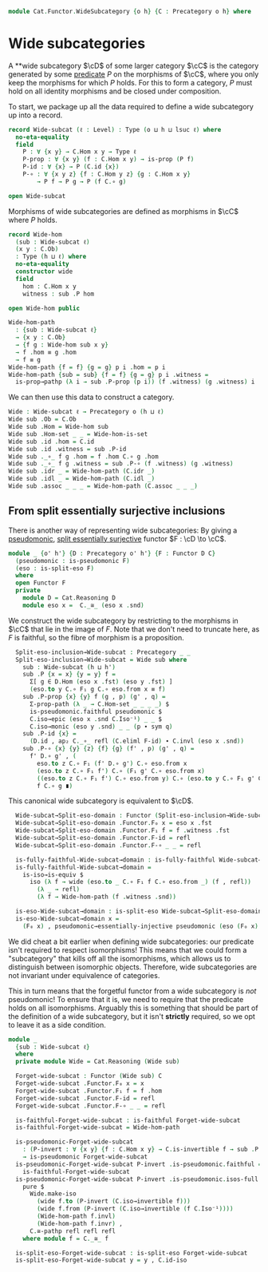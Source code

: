 <!--
```agda
open import Cat.Functor.Base
open import Cat.Univalent
open import Cat.Prelude

import Cat.Reasoning
```
-->

```agda
module Cat.Functor.WideSubcategory {o h} {C : Precategory o h} where
```

<!--
```agda
private module C = Cat.Reasoning C
open Precategory
private variable
  ℓ : Level
```
-->

# Wide subcategories

A **wide subcategory $\cD$ of some larger category $\cC$ is the category
generated by some [predicate] $P$ on the morphisms of $\cC$, where you
only keep the morphisms for which $P$ holds. For this to form a category,
$P$ must hold on all identity morphisms and be closed under composition.

[predicate]: 1Lab.HLevel.html#is-prop

To start, we package up all the data required to define a wide subcategory
up into a record.

```agda
record Wide-subcat (ℓ : Level) : Type (o ⊔ h ⊔ lsuc ℓ) where
  no-eta-equality
  field
    P : ∀ {x y} → C.Hom x y → Type ℓ
    P-prop : ∀ {x y} (f : C.Hom x y) → is-prop (P f)
    P-id : ∀ {x} → P (C.id {x})
    P-∘ : ∀ {x y z} {f : C.Hom y z} {g : C.Hom x y}
        → P f → P g → P (f C.∘ g)

open Wide-subcat
```

Morphisms of wide subcategories are defined as morphisms in $\cC$ where
$P$ holds.

```agda
record Wide-hom
  (sub : Wide-subcat ℓ)
  (x y : C.Ob)
  : Type (h ⊔ ℓ) where
  no-eta-equality
  constructor wide
  field
    hom : C.Hom x y
    witness : sub .P hom

open Wide-hom public

Wide-hom-path
  : {sub : Wide-subcat ℓ}
  → {x y : C.Ob}
  → {f g : Wide-hom sub x y}
  → f .hom ≡ g .hom
  → f ≡ g
Wide-hom-path {f = f} {g = g} p i .hom = p i
Wide-hom-path {sub = sub} {f = f} {g = g} p i .witness =
  is-prop→pathp (λ i → sub .P-prop (p i)) (f .witness) (g .witness) i
```

<!--
```agda
Wide-hom-is-set
  : {sub : Wide-subcat ℓ}
  → {x y : C.Ob}
  → is-set (Wide-hom sub x y)
Wide-hom-is-set {sub = sub} = Iso→is-hlevel 2 eqv $
  Σ-is-hlevel 2 (C.Hom-set _ _) λ f → is-hlevel-suc 1 (sub .P-prop f)
  where unquoteDecl eqv = declare-record-iso eqv (quote Wide-hom) 
```
-->

We can then use this data to construct a category.

```agda
Wide : Wide-subcat ℓ → Precategory o (h ⊔ ℓ)
Wide sub .Ob = C.Ob
Wide sub .Hom = Wide-hom sub
Wide sub .Hom-set _ _ = Wide-hom-is-set
Wide sub .id .hom = C.id
Wide sub .id .witness = sub .P-id
Wide sub ._∘_ f g .hom = f .hom C.∘ g .hom
Wide sub ._∘_ f g .witness = sub .P-∘ (f .witness) (g .witness)
Wide sub .idr _ = Wide-hom-path (C.idr _)
Wide sub .idl _ = Wide-hom-path (C.idl _)
Wide sub .assoc _ _ _ = Wide-hom-path (C.assoc _ _ _)
```

## From split essentially surjective inclusions

There is another way of representing wide subcategories: By giving a
[pseudomonic], [split essentially surjective] functor $F : \cD \to \cC$.

[pseudomonic]: Cat.Functor.Base.html#pseudomonic-functors
[split essentially surjective]: Cat.Functor.Base.html#essential-fibres

```agda
module _ {o' h'} {D : Precategory o' h'} {F : Functor D C}
  (pseudomonic : is-pseudomonic F)
  (eso : is-split-eso F)
  where
  open Functor F
  private
    module D = Cat.Reasoning D
    module eso x =  C._≅_ (eso x .snd)
```

We construct the wide subcategory by restricting to the morphisms in
$\cC$ that lie in the image of $F$. Note that we don't need to truncate
here, as $F$ is faithful, so the fibre of morphism is a proposition.

```agda
  Split-eso-inclusion→Wide-subcat : Precategory _ _
  Split-eso-inclusion→Wide-subcat = Wide sub where
    sub : Wide-subcat (h ⊔ h')
    sub .P {x = x} {y = y} f =
      Σ[ g ∈ D.Hom (eso x .fst) (eso y .fst) ]
      (eso.to y C.∘ F₁ g C.∘ eso.from x ≡ f)
    sub .P-prop {x} {y} f (g , p) (g' , q) =
      Σ-prop-path (λ _ → C.Hom-set _ _ _ _) $
      is-pseudomonic.faithful pseudomonic $
      C.iso→epic (eso x .snd C.Iso⁻¹) _ _ $
      C.iso→monic (eso y .snd) _ _ (p ∙ sym q)
    sub .P-id {x} =
      (D.id , ap₂ C._∘_ refl (C.eliml F-id) ∙ C.invl (eso x .snd))
    sub .P-∘ {x} {y} {z} {f} {g} (f' , p) (g' , q) =
      f' D.∘ g' , (
        eso.to z C.∘ F₁ (f' D.∘ g') C.∘ eso.from x                                    ≡⟨ C.push-inner (F-∘ f' g') ⟩
        (eso.to z C.∘ F₁ f') C.∘ (F₁ g' C.∘ eso.from x)                               ≡⟨ C.insert-inner (eso.invr y) ⟩
        ((eso.to z C.∘ F₁ f') C.∘ eso.from y) C.∘ (eso.to y C.∘ F₁ g' C.∘ eso.from x) ≡⟨ ap₂ C._∘_ (sym (C.assoc _ _ _) ∙ p) q ⟩
        f C.∘ g ∎)
```

This canonical wide subcategory is equivalent to $\cD$.

```agda
  Wide-subcat→Split-eso-domain : Functor (Split-eso-inclusion→Wide-subcat) D
  Wide-subcat→Split-eso-domain .Functor.F₀ x = eso x .fst
  Wide-subcat→Split-eso-domain .Functor.F₁ f = f .witness .fst
  Wide-subcat→Split-eso-domain .Functor.F-id = refl
  Wide-subcat→Split-eso-domain .Functor.F-∘ _ _ = refl

  is-fully-faithful-Wide-subcat→domain : is-fully-faithful Wide-subcat→Split-eso-domain
  is-fully-faithful-Wide-subcat→domain =
    is-iso→is-equiv $
      iso (λ f → wide (eso.to _ C.∘ F₁ f C.∘ eso.from _) (f , refl))
        (λ _ → refl)
        (λ f → Wide-hom-path (f .witness .snd))

  is-eso-Wide-subcat→domain : is-split-eso Wide-subcat→Split-eso-domain
  is-eso-Wide-subcat→domain x =
    (F₀ x) , pseudomonic→essentially-injective pseudomonic (eso (F₀ x) .snd)
```

We did cheat a bit earlier when defining wide subcategories: our
predicate isn't required to respect isomorphisms! This means that we
could form a "subcategory" that kills off all the isomorphisms, which
allows us to distinguish between isomorphic objects. Therefore,
wide subcategories are not invariant under equivalence of categories.

This in turn means that the forgetful functor from a wide subcategory is
*not* pseudomonic! To ensure that it is, we need to require that the
predicate holds on all isomorphisms. Arguably this is something that
should be part of the definition of a wide subcategory, but it isn't
**strictly** required, so we opt to leave it as a side condition.

```agda
module _
  {sub : Wide-subcat ℓ}
  where
  private module Wide = Cat.Reasoning (Wide sub)

  Forget-wide-subcat : Functor (Wide sub) C
  Forget-wide-subcat .Functor.F₀ x = x
  Forget-wide-subcat .Functor.F₁ f = f .hom
  Forget-wide-subcat .Functor.F-id = refl
  Forget-wide-subcat .Functor.F-∘ _ _ = refl

  is-faithful-Forget-wide-subcat : is-faithful Forget-wide-subcat
  is-faithful-Forget-wide-subcat = Wide-hom-path

  is-pseudomonic-Forget-wide-subcat
    : (P-invert : ∀ {x y} {f : C.Hom x y} → C.is-invertible f → sub .P f)
    → is-pseudomonic Forget-wide-subcat
  is-pseudomonic-Forget-wide-subcat P-invert .is-pseudomonic.faithful =
    is-faithful-Forget-wide-subcat
  is-pseudomonic-Forget-wide-subcat P-invert .is-pseudomonic.isos-full f =
    pure $
      Wide.make-iso
        (wide f.to (P-invert (C.iso→invertible f)))
        (wide f.from (P-invert (C.iso→invertible (f C.Iso⁻¹))))
        (Wide-hom-path f.invl)
        (Wide-hom-path f.invr) ,
      C.≅-pathp refl refl refl
    where module f = C._≅_ f

  is-split-eso-Forget-wide-subcat : is-split-eso Forget-wide-subcat
  is-split-eso-Forget-wide-subcat y = y , C.id-iso 
```
